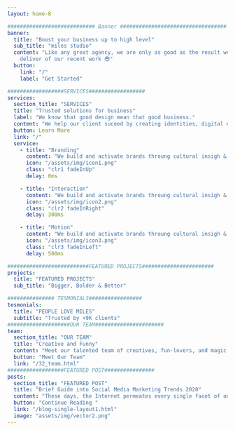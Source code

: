 ```yaml
---
layout: home-8

############################ Banner ##################################
banner:
  title: "Boost your business up to high level"
  sub_title: "miles studio"
  content: "Like any great agency, we are only as good as the result we
    deliver of our recent work 😎"
  button:
    link: "/"
    label: "Get Started"

##################SERVICES##################
services:
  section_title: "SERVICES"
  title: "Trusted solutions for business"
  label: "We know that good design mean that good business."
  content: "We help our client suceed by creating identities, digital experiences, and printmaterials that communicate clearly, achieve marketing goals & look fantastic"
  button: Learn More
  link: "/"
  service:
    - title: "Branding"
      content: "We build and activate brands throung cultural insigh &, strategic vision."
      icon: "/assets/img/icon1.png"
      class: "clr1 fadeInUp"
      delay: 0ms

    - title: "Interaction"
      content: "We build and activate brands throung cultural insigh &, strategic vision."
      icon: "/assets/img/icon2.png"
      class: "clr2 fadeInRight"
      delay: 300ms

    - title: "Motion"
      content: "We build and activate brands throung cultural insigh &, strategic vision."
      icon: "/assets/img/icon3.png"
      class: "clr3 fadeInLeft"
      delay: 500ms

##########################FEATURED PROJECTS#######################
projects:
  title: "FEATURED PROJECTS"
  sub_title: "Bigger, Bolder & Better"

############### TESMONIALS#################
tesmonials:
  title: "PEOPLE LOVE MILES"
  subtitle: "Trusted by +9K clients"
####################OUR TEAM######################
team:
  section_title: "OUR TEAM"
  title: "Creative and Funny"
  content: "Meet our talented team of creatives, fun-lovers, and magic makers. Shall seas yielding a he, moveth said gathering under all cattle were years fruit whose isn’t."
  button: "Meet Our Team"
  link: "/32_team.html"
##################FEATURED POST################
posts:
  section_title: "FEATURED POST"
  title: "Brief Guide into Social Media Marketing Trends 2020"
  content: "These days, the Internet permeates every single facet of our lives on a daily basis. Indeed, there is rarely a thing that anyone."
  button: "Continue Reading "
  link: "/blog-single-layout1.html"
  image: "assets/img/vector2.png"
---
```

